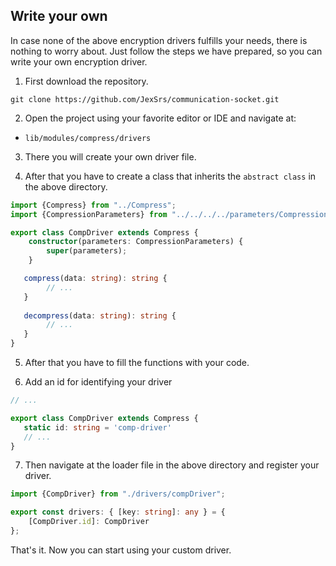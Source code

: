 ## Write your own

In case none of the above encryption drivers fulfills your needs, there is nothing to worry about.
Just follow the steps we have prepared, so you can write your own encryption driver.

1) First download the repository.

```shell
git clone https://github.com/JexSrs/communication-socket.git
```

2) Open the project using your favorite editor or IDE and navigate at:
* `lib/modules/compress/drivers`

3) There you will create your own driver file.

4) After that you have to create a class that inherits the `abstract class` in the above directory.

```typescript
import {Compress} from "../Compress";
import {CompressionParameters} from "../../../../parameters/CompressionParameters"; // Compression parameters, will be used for configuration.

export class CompDriver extends Compress {
    constructor(parameters: CompressionParameters) {
        super(parameters);
    }

   compress(data: string): string {
        // ...
   }
   
   decompress(data: string): string {
        // ...
   }
}
```

5) After that you have to fill the functions with your code.

6) Add an id for identifying your driver

```typescript
// ...

export class CompDriver extends Compress {
   static id: string = 'comp-driver'
   // ...
}
```

7) Then navigate at the loader file in the above directory and register your driver.
```typescript
import {CompDriver} from "./drivers/compDriver";

export const drivers: { [key: string]: any } = {
    [CompDriver.id]: CompDriver
};

```

That's it. Now you can start using your custom driver.
